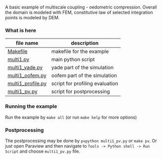 A basic example of multiscale coupling - oedometric compression.
Overall the domain is modeled with FEM, constitutive law of selected integration points is modeled by DEM.

### What is here

| file name | description |
| --- | --- |
| [Makefile](Makefile) | makefile for the example |
| [multi1.py](multi1.py) | main python script |
| [multi1_yade.py](multi1_yade.py) | yade part of the simulation |
| [multi1_oofem.py](multi1_oofem.py) | oofem part of the simulation |
| [multi1_profile.py](multi1_profile.py) | script for profiling evaluation |
| [multi1_pv.py](multi1_pv.py) | script for postprocessing |

### Running the example
Run the example by `make all` (or run `make help` for more options)

### Postprocessing
The postprocessing may be done by `pvpython multi1_pv.py` or `make pv`.
Or just open Paraview and then navigate to `Tools -> Python shell -> Run Script` and choose `multi1_pv.py` file.
